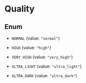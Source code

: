 

# Quality

## Enum


* `NORMAL` (value: `"normal"`)

* `HIGH` (value: `"high"`)

* `VERY_HIGH` (value: `"very_high"`)

* `ULTRA_LIGHT` (value: `"ultra_light"`)

* `ULTRA_DARK` (value: `"ultra_dark"`)



